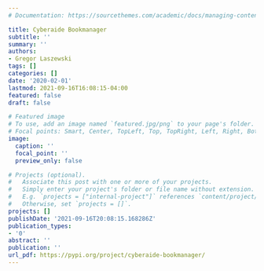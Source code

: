 ```yaml
---
# Documentation: https://sourcethemes.com/academic/docs/managing-content/

title: Cyberaide Bookmanager
subtitle: ''
summary: ''
authors:
- Gregor Laszewski
tags: []
categories: []
date: '2020-02-01'
lastmod: 2021-09-16T16:08:15-04:00
featured: false
draft: false

# Featured image
# To use, add an image named `featured.jpg/png` to your page's folder.
# Focal points: Smart, Center, TopLeft, Top, TopRight, Left, Right, BottomLeft, Bottom, BottomRight.
image:
  caption: ''
  focal_point: ''
  preview_only: false

# Projects (optional).
#   Associate this post with one or more of your projects.
#   Simply enter your project's folder or file name without extension.
#   E.g. `projects = ["internal-project"]` references `content/project/deep-learning/index.md`.
#   Otherwise, set `projects = []`.
projects: []
publishDate: '2021-09-16T20:08:15.168286Z'
publication_types:
- '0'
abstract: ''
publication: ''
url_pdf: https://pypi.org/project/cyberaide-bookmanager/
---
```

